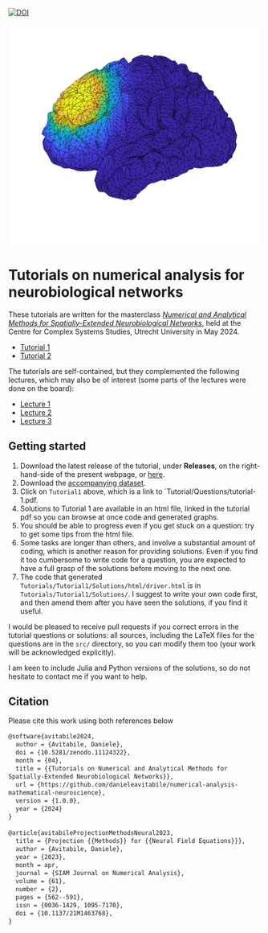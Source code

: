 
[![DOI](https://zenodo.org/badge/DOI/10.5281/zenodo.11124322.svg)](https://doi.org/10.5281/zenodo.11124322)

<img src="https://github.com/danieleavitabile/numerical-analysis-mathematical-neuroscience/blob/main/assets/brain.png?raw=true">

# Tutorials on numerical analysis for neurobiological networks

These tutorials are written for the masterclass [*Numerical and Analytical Methods for Spatially-Extended Neurobiological Networks*](https://www.uu.nl/en/events/ccss-masterclass-on-numerical-and-analytical-methods-for-spatially-extended-neurobiological-networks?ref=danieleavitabile.com), held at the Centre for Complex Systems Studies, Utrecht University in May 2024.

* [Tutorial 1](https://github.com/danieleavitabile/numerical-analysis-mathematical-neuroscience/blob/main/Tutorials/Tutorial1/Questions/tutorial-1.pdf)
* [Tutorial 2](https://github.com/danieleavitabile/numerical-analysis-mathematical-neuroscience/blob/main/Tutorials/Tutorial2/Questions/tutorial-2.pdf)

The tutorials are self-contained, but they complemented the following lectures, which may also be of interest (some parts of the lectures were done on the board):
* [Lecture 1](https://github.com/danieleavitabile/numerical-analysis-mathematical-neuroscience/blob/main/Tutorials/Lectures/lecture-1.png)
* [Lecture 2](https://github.com/danieleavitabile/numerical-analysis-mathematical-neuroscience/blob/main/Tutorials/Lectures/lecture-2.pdf)
* [Lecture 3](https://github.com/danieleavitabile/numerical-analysis-mathematical-neuroscience/blob/main/Tutorials/Lectures/lecture-2.pdf)
  
## Getting started
1. Download the latest release of the tutorial, under **Releases**, on the right-hand-side of the present webpage, or [here](https://doi.org/10.5281/zenodo.11124322).
1. Download the [accompanying dataset](https://zenodo.org/records/11120604).
1. Click on `Tutorial1` above, which is a link to `Tutorial/Questions/tutorial-1.pdf.
1. Solutions to Tutorial 1 are available in an html file, linked in the tutorial pdf so you can browse at once code and generated graphs.
1. You should be able to progress even if you get stuck on a question: try to get some tips from the html file.
1. Some tasks are longer than others, and involve a substantial amount of coding, which is another reason for providing solutions. Even if you find it too cumbersome to write code for a question, you are expected to have a full grasp of the solutions before moving to the next one.
1. The code that generated `Tutorials/Tutorial1/Solutions/html/driver.html` is in `Tutorials/Tutorial1/Solutions/`. I suggest to write your own code first, and then amend them after you have seen the solutions, if you find it useful. 

I would be pleased to receive pull requests if you correct errors in the tutorial questions or solutions: all sources, including the LaTeX files for the questions are in the `src/` directory, so you can modify them too (your work will be acknowledged explicitly).

I am keen to include Julia and Python versions of the solutions, so do not hesitate to contact me if you want to help.

## Citation
Please cite this work using both references below

```
@software{avitabile2024,
  author = {Avitabile, Daniele},
  doi = {10.5281/zenodo.11124322},
  month = {04},
  title = {{Tutorials on Numerical and Analytical Methods for Spatially-Extended Neurobiological Networks}},
  url = {https://github.com/danieleavitabile/numerical-analysis-mathematical-neuroscience},
  version = {1.0.0},
  year = {2024}
}

@article{avitabileProjectionMethodsNeural2023,
  title = {Projection {{Methods}} for {{Neural Field Equations}}},
  author = {Avitabile, Daniele},
  year = {2023},
  month = apr,
  journal = {SIAM Journal on Numerical Analysis},
  volume = {61},
  number = {2},
  pages = {562--591},
  issn = {0036-1429, 1095-7170},
  doi = {10.1137/21M1463768},
}
```
